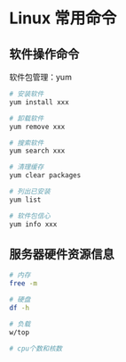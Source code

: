 # Linux 常用命令

## 软件操作命令

软件包管理：yum

```bash
# 安装软件
yum install xxx

# 卸载软件
yum remove xxx

# 搜索软件
yum search xxx

# 清理缓存
yum clear packages

# 列出已安装
yum list

# 软件包信心
yum info xxx
```

## 服务器硬件资源信息

```bash
# 内存
free -m

# 硬盘
df -h

# 负载
w/top

# cpu个数和核数

```